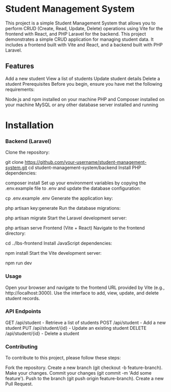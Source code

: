 # Student Management System
This project is a simple Student Management System that allows you to perform CRUD (Create, Read, Update, Delete) operations using Vite for the frontend with React, and PHP Laravel for the backend.
This project demonstrates a simple CRUD application for managing student data. It includes a frontend built with Vite and React, and a backend built with PHP Laravel.

## Features
Add a new student
View a list of students
Update student details
Delete a student
Prerequisites
Before you begin, ensure you have met the following requirements:


Node.js and npm installed on your machine
PHP and Composer installed on your machine
MySQL or any other database server installed and running
# Installation
### Backend (Laravel)
Clone the repository:

git clone https://github.com/your-username/student-management-system.git
cd student-management-system/backend
Install PHP dependencies:

composer install
Set up your environment variables by copying the .env.example file to .env and update the database configuration:


cp .env.example .env
Generate the application key:


php artisan key:generate
Run the database migrations:


php artisan migrate
Start the Laravel development server:


php artisan serve
Frontend (Vite + React)
Navigate to the frontend directory:


cd ../lbs-frontend
Install JavaScript dependencies:


npm install
Start the Vite development server:


npm run dev


### Usage
Open your browser and navigate to the frontend URL provided by Vite (e.g., http://localhost:3000).
Use the interface to add, view, update, and delete student records.


### API Endpoints
GET /api/student - Retrieve a list of students
POST /api/student - Add a new student
PUT /api/student/{id} - Update an existing student
DELETE /api/student/{id} - Delete a student


### Contributing
To contribute to this project, please follow these steps:

Fork the repository.
Create a new branch (git checkout -b feature-branch).
Make your changes.
Commit your changes (git commit -m 'Add some feature').
Push to the branch (git push origin feature-branch).
Create a new Pull Request.
